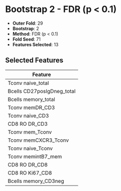 # Bootstrap 2 - FDR (p < 0.1)

- **Outer Fold**: 29
- **Bootstrap**: 2
- **Method**: FDR (p < 0.1)
- **Fold Seed**: 71
- **Features Selected**: 13

## Selected Features

| Feature |
|---------|
| Tconv naive_total |
| Bcells CD27posIgDneg_total |
| Bcells memory_total |
| Tconv memDR_CD3 |
| Tconv naive_CD3 |
| CD8 RO DR_CD3 |
| Tconv mem_Tconv |
| Tconv memCXCR3_Tconv |
| Tconv naive_Tconv |
| Tconv memintB7_mem |
| CD8 RO DR_CD8 |
| CD8 RO Ki67_CD8 |
| Bcells memory_CD3neg |
